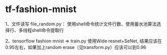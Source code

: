 # tf-fashion-mnist

1、文件读写 file_random.py： 使用shell命令统计文件行数、使用蓄水池算法选择行、多线程shell命令提取行

2、tensorflow fashion mnist => train.py 使用Wide resnet+SeNet, 结果应该在0.95左右，如果加上random erase（见transform.py）应该可以到0.96